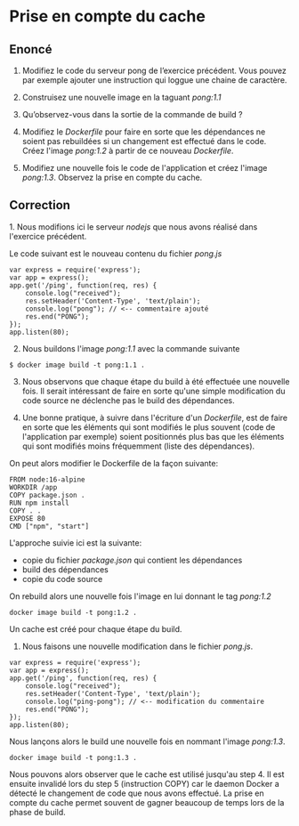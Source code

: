 # Prise en compte du cache

## Enoncé

1. Modifiez le code du serveur pong de l’exercice précédent. Vous pouvez par exemple ajouter une instruction qui loggue une chaine de caractère.

2. Construisez une nouvelle image en la taguant *pong:1.1*

3. Qu’observez-vous dans la sortie de la commande de build ?

4. Modifiez le *Dockerfile* pour faire en sorte que les dépendances ne soient pas rebuildées si un changement est effectué dans le code. Créez l'image *pong:1.2* à partir de ce nouveau *Dockerfile*.

5. Modifiez une nouvelle fois le code de l'application et créez l'image *pong:1.3*. Observez la prise en compte du cache.

## Correction

1. Nous modifions ici le serveur *nodejs* que nous avons réalisé dans l'exercice précédent.

Le code suivant est le nouveau contenu du fichier *pong.js*

```
var express = require('express');
var app = express();
app.get('/ping', function(req, res) {
    console.log("received");
    res.setHeader('Content-Type', 'text/plain');
    console.log("pong"); // <-- commentaire ajouté
    res.end("PONG");
});
app.listen(80);
```

2. Nous buildons l'image *pong:1.1* avec la commande suivante

```
$ docker image build -t pong:1.1 .
```

3. Nous observons que chaque étape du build à été effectuée une nouvelle fois.
Il serait intéressant de faire en sorte qu'une simple modification du code source ne déclenche pas le build des dépendances.

4. Une bonne pratique, à suivre dans l'écriture d'un *Dockerfile*, est de faire en sorte que les éléments qui sont modifiés le plus souvent (code de l'application par exemple) soient positionnés plus bas que les éléments qui sont modifiés moins fréquemment (liste des dépendances).

On peut alors modifier le Dockerfile de la façon suivante:

```
FROM node:16-alpine
WORKDIR /app
COPY package.json .
RUN npm install
COPY . .
EXPOSE 80
CMD ["npm", "start"]
```

L'approche suivie ici est la suivante:
- copie du fichier *package.json* qui contient les dépendances
- build des dépendances
- copie du code source

On rebuild alors une nouvelle fois l'image en lui donnant le tag *pong:1.2*

```
docker image build -t pong:1.2 .
```

Un cache est créé pour chaque étape du build.

1. Nous faisons une nouvelle modification dans le fichier *pong.js*.

```
var express = require('express');
var app = express();
app.get('/ping', function(req, res) {
    console.log("received");
    res.setHeader('Content-Type', 'text/plain');
    console.log("ping-pong"); // <-- modification du commentaire
    res.end("PONG");
});
app.listen(80);
```

Nous lançons alors le build une nouvelle fois en nommant l'image *pong:1.3*.

```
docker image build -t pong:1.3 .
```

Nous pouvons alors observer que le cache est utilisé jusqu'au step 4. Il est ensuite invalidé lors du step 5 (instruction COPY) car le daemon Docker a détecté le changement de code que nous avons effectué. La prise en compte du cache permet souvent de gagner beaucoup de temps lors de la phase de build.
